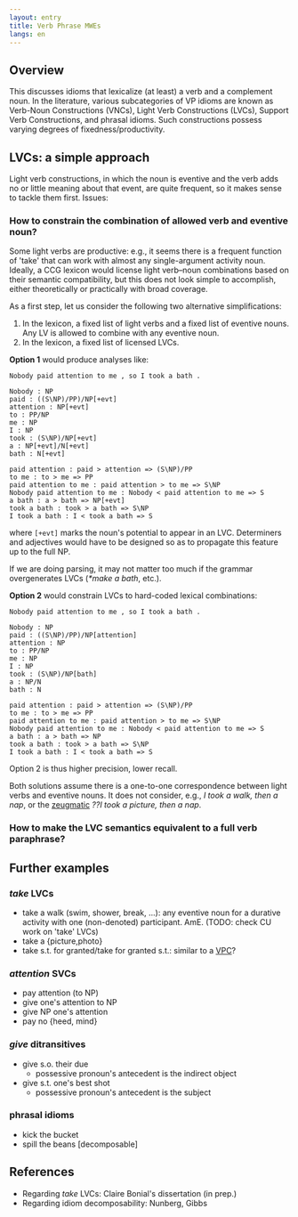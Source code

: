 ```yaml
---
layout: entry
title: Verb Phrase MWEs
langs: en
---
```


## Overview

This discusses idioms that lexicalize (at least) a verb and a complement noun. In the literature, various subcategories of VP idioms are known as Verb-Noun Constructions (VNCs), Light Verb Constructions (LVCs), Support Verb Constructions, and phrasal idioms. Such constructions possess varying degrees of fixedness/productivity.

## LVCs: a simple approach

Light verb constructions, in which the noun is eventive and the verb adds no or little meaning about that event, are quite frequent, so it makes sense to tackle them first. Issues:

### How to constrain the combination of allowed verb and eventive noun?
 
Some light verbs are productive: e.g., it seems there is a frequent function of 'take' that can work with almost any single-argument activity noun. Ideally, a CCG lexicon would license light verb–noun combinations based on their semantic compatibility, but this does not look simple to accomplish, either theoretically or practically with broad coverage.

As a first step, let us consider the following two alternative simplifications:

1. In the lexicon, a fixed list of light verbs and a fixed list of eventive nouns. Any LV is allowed to combine with any eventive noun.
2. In the lexicon, a fixed list of licensed LVCs.

**Option 1** would produce analyses like:

~~~ ccg
Nobody paid attention to me , so I took a bath .

Nobody : NP
paid : ((S\NP)/PP)/NP[+evt]
attention : NP[+evt]
to : PP/NP
me : NP
I : NP
took : (S\NP)/NP[+evt]
a : NP[+evt]/N[+evt]
bath : N[+evt]

paid attention : paid > attention => (S\NP)/PP
to me : to > me => PP
paid attention to me : paid attention > to me => S\NP
Nobody paid attention to me : Nobody < paid attention to me => S
a bath : a > bath => NP[+evt]
took a bath : took > a bath => S\NP
I took a bath : I < took a bath => S
~~~

where `[+evt]` marks the noun's potential to appear in an LVC. Determiners and adjectives would have to be designed so as to propagate this feature up to the full NP.

If we are doing parsing, it may not matter too much if the grammar overgenerates LVCs (_*make a bath_, etc.).

**Option 2** would constrain LVCs to hard-coded lexical combinations:

~~~ ccg
Nobody paid attention to me , so I took a bath .

Nobody : NP
paid : ((S\NP)/PP)/NP[attention]
attention : NP
to : PP/NP
me : NP
I : NP
took : (S\NP)/NP[bath]
a : NP/N
bath : N

paid attention : paid > attention => (S\NP)/PP
to me : to > me => PP
paid attention to me : paid attention > to me => S\NP
Nobody paid attention to me : Nobody < paid attention to me => S
a bath : a > bath => NP
took a bath : took > a bath => S\NP
I took a bath : I < took a bath => S
~~~

Option 2 is thus higher precision, lower recall.

Both solutions assume there is a one-to-one correspondence between light verbs and eventive nouns. It does not consider, e.g., _I took a walk, then a nap_, or the [zeugmatic](http://en.wikipedia.org/wiki/Zeugma#Type_2) _??I took a picture, then a nap_.

### How to make the LVC semantics equivalent to a full verb paraphrase?

### 

## Further examples

### _take_ LVCs

- take a walk (swim, shower, break, ...): any eventive noun for a durative activity with one (non-denoted) participant. AmE. (TODO: check CU work on 'take' LVCs)
- take a {picture,photo}
- take s.t. for granted/take for granted s.t.: similar to a [VPC](vpc.html)?

### _attention_ SVCs

- pay attention (to NP)
- give one's attention to NP
- give NP one's attention
- pay no {heed, mind}

### _give_ ditransitives

- give s.o. their due
  * possessive pronoun's antecedent is the indirect object
- give s.t. one's best shot
  * possessive pronoun's antecedent is the subject

### phrasal idioms

- kick the bucket
- spill the beans [decomposable]

## References

- Regarding _take_ LVCs: Claire Bonial's dissertation (in prep.)
- Regarding idiom decomposability: Nunberg, Gibbs
